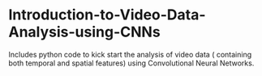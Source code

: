 # Introduction-to-Video-Data-Analysis-using-CNNs
Includes python code to kick start the analysis of video data ( containing both temporal and spatial features) using Convolutional Neural Networks.
